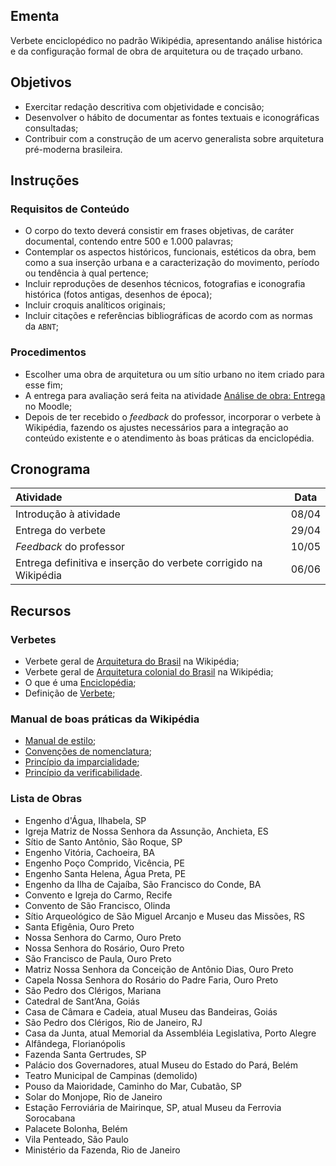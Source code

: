 ## Ementa

Verbete enciclopédico no padrão Wikipédia, apresentando análise histórica e da configuração formal de obra de arquitetura ou de traçado urbano.

## Objetivos

+ Exercitar redação descritiva com objetividade e concisão;
+ Desenvolver o hábito de documentar as fontes textuais e iconográficas consultadas;
+ Contribuir com a construção de um acervo generalista sobre arquitetura pré-moderna brasileira.

## Instruções

### Requisitos de Conteúdo

+ O corpo do texto deverá consistir em frases objetivas, de caráter documental, contendo entre 500 e 1.000 palavras;
+ Contemplar os aspectos históricos, funcionais, estéticos da obra, bem como a sua inserção urbana e a caracterização do movimento, período ou tendência à qual pertence;
+ Incluir reproduções de desenhos técnicos, fotografias e iconografia histórica (fotos antigas, desenhos de época);
+ Incluir croquis analíticos originais;
+ Incluir citações e referências bibliográficas de acordo com as normas da `ABNT`;


### Procedimentos

+ Escolher uma obra de arquitetura ou um sítio urbano no item criado para esse fim;
+ A entrega para avaliação será feita na atividade [Análise de obra: Entrega](http://moodle.fau.unb.br/moodle/mod/assignment/view.php?id=6130) no Moodle;
+ Depois de ter recebido o _feedback_ do professor, incorporar o verbete à Wikipédia, fazendo os ajustes necessários para a integração ao conteúdo existente e o atendimento às boas práticas da enciclopédia.


## Cronograma

| Atividade                                                       | Data  |
| :-------------------------------------------------------------- | :---: |
| Introdução à atividade                                          | 08/04 |
| Entrega do verbete                                              | 29/04 |
| _Feedback_ do professor                                         | 10/05 |
| Entrega definitiva e inserção do verbete corrigido na Wikipédia | 06/06 |

## Recursos

### Verbetes

+ Verbete geral de [Arquitetura do Brasil](http://pt.wikipedia.org/wiki/Arquitetura_brasileira) na Wikipédia;
+ Verbete geral de [Arquitetura colonial do Brasil](http://pt.wikipedia.org/wiki/Arquitetura_colonial_do_Brasil) na Wikipédia;
+ O que é uma [Enciclopédia](http://pt.wikipedia.org/wiki/Enciclop%C3%A9dia);
+ Definição de [Verbete](http://pt.wikipedia.org/wiki/Verbete);

### Manual de boas práticas da Wikipédia

+ [Manual de estilo](http://pt.wikipedia.org/wiki/Wikip%C3%A9dia:Livro_de_estilo);
+ [Convenções de nomenclatura](http://pt.wikipedia.org/wiki/Wikip%C3%A9dia:Conven%C3%A7%C3%A3o_de_nomenclatura);
+ [Princípio da imparcialidade](http://pt.wikipedia.org/wiki/Wikip%C3%A9dia:Ponto_de_vista_neutro);
+ [Princípio da verificabilidade](http://pt.wikipedia.org/wiki/Wikip%C3%A9dia:Verificabilidade).





### Lista de Obras


+ Engenho d'Água, Ilhabela, SP
+ Igreja Matriz de Nossa Senhora da Assunção, Anchieta, ES
+ Sítio de Santo Antônio, São Roque, SP
+ Engenho Vitória, Cachoeira, BA
+ Engenho Poço Comprido, Vicência, PE
+ Engenho Santa Helena, Água Preta, PE
+ Engenho da Ilha de Cajaíba, São Francisco do Conde, BA
+ Convento e Igreja do Carmo, Recife
+ Convento de São Francisco, Olinda
+ Sítio Arqueológico de São Miguel Arcanjo e Museu das Missões, RS
+ Santa Efigênia, Ouro Preto
+ Nossa Senhora do Carmo, Ouro Preto
+ Nossa Senhora do Rosário, Ouro Preto
+ São Francisco de Paula, Ouro Preto
+ Matriz Nossa Senhora da Conceição de Antônio Dias, Ouro Preto
+ Capela Nossa Senhora do Rosário do Padre Faria, Ouro Preto
+ São Pedro dos Clérigos, Mariana
+ Catedral de Sant’Ana, Goiás
+ Casa de Câmara e Cadeia, atual Museu das Bandeiras, Goiás
+ São Pedro dos Clérigos, Rio de Janeiro, RJ
+ Casa da Junta, atual Memorial da Assembléia Legislativa, Porto Alegre
+ Alfândega, Florianópolis
+ Fazenda Santa Gertrudes, SP
+ Palácio dos Governadores, atual Museu do Estado do Pará, Belém
+ Teatro Municipal de Campinas (demolido)
+ Pouso da Maioridade, Caminho do Mar, Cubatão, SP
+ Solar do Monjope, Rio de Janeiro
+ Estação Ferroviária de Mairinque, SP, atual Museu da Ferrovia Sorocabana
+ Palacete Bolonha, Belém
+ Vila Penteado, São Paulo
+ Ministério da Fazenda, Rio de Janeiro